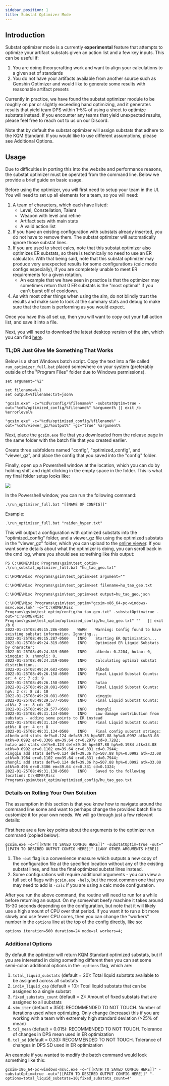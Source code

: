 ```yaml
---
sidebar_position: 1
title: Substat Optimizer Mode
---
```


## Introduction

Substat optimizer mode is a currently **experimental** feature that attempts to optimize your artifact substats given an action list and a few key inputs. This can be useful if:
1. You are doing theorycrafting work and want to align your calculations to a given set of standards
2. You do not have your artifacts available from another source such as Genshin Optimizer and would like to generate some results with reasonable artifact presets

Currently in practice, we have found the substat optimizer module to be roughly on par or slightly exceeding hand optimizing, and it generates results that yield team DPS within 1-5% of using a sheet to optimize substats instead. If you encounter any teams that yield unexpected results, please feel free to reach out to us on our Discord.

Note that by default the substat optimizer will assign substats that adhere to the KQM Standard. If you would like to use different assumptions, please see Additional Options.

## Usage

Due to difficulties in porting this into the website and performance reasons, the substat optimizer must be operated from the command line. Below we provide a brief guide on basic usage.

Before using the optimizer, you will first need to setup your team in the UI. You will need to set up all elements for a team, so you will need:
1. A team of characters, which each have listed:
   - Level, Constellation, Talent
   - Weapon with level and refine
   - Artifact sets with main stats
   - A valid action list
2. If you have an existing configuration with substats already inserted, you do not have to remove them. The substat optimizer will automatically ignore those substat lines.
3. If you are used to sheet calcs, note that this substat optimizer also optimizes ER substats, so there is technically no need to use an ER calculator. With that being said, note that this substat optimizer may produce very unexpected results for some configurations (calc mode configs especially), if you are completely unable to meet ER requirements for a given rotation.
   - An example that we have seen in practice is that the optimizer may sometimes return that 0 ER substats is the "most optimal" if you can't burst off of cooldown.
4. As with most other things when using the sim, do not blindly trust the results and make sure to look at the summary stats and debug to make sure that the team is performing as you would expect.

Once you have this all set up, then you will want to copy out your full action list, and save it into a file.

Next, you will need to download the latest desktop version of the sim, which you can find [here](https://github.com/genshinsim/gcsim/releases).

### TL;DR Just Give Me Something That Works

Below is a short Windows batch script. Copy the text into a file called `run_optimizer_full.bat` placed somewhere on your system (preferably outside of the "Program Files" folder due to Windows permissions).

```
set argument="%2"

set filename=%~1
set output=%filename:txt=json%

"gcsim.exe" -c="%cd%/config/%filename%" -substatOptim=true -out="%cd%/optimized_config/%filename%" %argument% || exit /b %errorlevel%

"gcsim.exe" -c="%cd%/optimized_config/%filename%" -out="%cd%/viewer_gz/%output%" -gz="true" %argument%
```

Next, place the `gcsim.exe` file that you downloaded from the release page in the same folder with the batch file that you created earlier.

Create three subfolders named "config", "optimized_config", and "viewer_gz", and place the config that you saved into the "config" folder.

Finally, open up a Powershell window at the location, which you can do by holding shift and right clicking in the empty space in the folder. This is what my final folder setup looks like:

![](gcsim_powershell.PNG)

In the Powershell window, you can run the following command:

```
.\run_optimizer_full.bat "[[NAME OF CONFIG]]"
```
Example:
```
.\run_optimizer_full.bat "raiden_hyper.txt"
```

This will output a configuration with optimized substats into the "optimized_config" folder, and a viewer_gz file using the optimized substats in the "viewer_gz" folder, which you can upload to the [online viewer](https://gcsim.app/viewer). If you want some details about what the optimizer is doing, you can scroll back in the cmd log, where you should see something like this output:

```
PS C:\HOME\Misc Programs\gsim\test_optim> .\run_substat_optimizer_full.bat "hu_tao_geo.txt"

C:\HOME\Misc Programs\gsim\test_optim>set argument=""

C:\HOME\Misc Programs\gsim\test_optim>set filename=hu_tao_geo.txt

C:\HOME\Misc Programs\gsim\test_optim>set output=hu_tao_geo.json

C:\HOME\Misc Programs\gsim\test_optim>"gcsim-x86_64-pc-windows-msvc.exe.lnk" -c="C:\HOME\Misc Programs\gsim\test_optim/config/hu_tao_geo.txt" -substatOptim=true -out="C:\HOME\Misc Programs\gsim\test_optim/optimized_config/hu_tao_geo.txt" ""   || exit /b 0
2022-01-25T08:49:15.286-0500    WARN    Warning: Config found to have existing substat information. Ignoring...
2022-01-25T08:49:15.287-0500    INFO    Starting ER Optimization...
2022-01-25T08:49:24.319-0500    INFO    Optimized ER Liquid Substats by character:
2022-01-25T08:49:24.319-0500    INFO    albedo: 0.2204, hutao: 0, xingqiu: 0, zhongli: 0,
2022-01-25T08:49:24.319-0500    INFO    Calculating optimal substat distribution...
2022-01-25T08:49:24.683-0500    INFO    albedo
2022-01-25T08:49:26.158-0500    INFO    Final Liquid Substat Counts: er: 4 cr: 7 cd: 9
2022-01-25T08:49:26.158-0500    INFO    hutao
2022-01-25T08:49:28.081-0500    INFO    Final Liquid Substat Counts: hp%: 2 cr: 8 cd: 10
2022-01-25T08:49:28.081-0500    INFO    xingqiu
2022-01-25T08:49:29.577-0500    INFO    Final Liquid Substat Counts: atk%: 2 cr: 8 cd: 10
2022-01-25T08:49:29.577-0500    INFO    zhongli
2022-01-25T08:49:31.134-0500    INFO    Low damage contribution from substats - adding some points to ER instead
2022-01-25T08:49:31.134-0500    INFO    Final Liquid Substat Counts: atk%: 8 er: 4 cr: 8
2022-01-25T08:49:31.134-0500    INFO    Final config substat strings:
albedo add stats def%=0.124 def=39.36 hp=507.88 hp%=0.0992 atk=33.08 atk%=0.0992 er=0.3306 em=39.64 cr=0.2979 cd=0.7282;
hutao add stats def%=0.124 def=39.36 hp=507.88 hp%=0.1984 atk=33.08 atk%=0.0992 er=0.1102 em=39.64 cr=0.331 cd=0.7944;
xingqiu add stats def%=0.124 def=39.36 hp=507.88 hp%=0.0992 atk=33.08 atk%=0.1984 er=0.1102 em=39.64 cr=0.331 cd=0.7944;
zhongli add stats def%=0.124 def=39.36 hp=507.88 hp%=0.0992 atk=33.08 atk%=0.496 er=0.3306 em=39.64 cr=0.331 cd=0.1324;
2022-01-25T08:49:31.138-0500    INFO    Saved to the following location: C:\HOME\Misc Programs\gsim\test_optim/optimized_config/hu_tao_geo.txt
```

### Details on Rolling Your Own Solution

The assumption in this section is that you know how to navigate around the command line some and want to perhaps change the provided batch file to customize it for your own needs. We will go through just a few relevant details:

First here are a few key points about the arguments to the optimizer run command (copied below):

```
gcsim.exe -c="[[PATH TO SAVED CONFIG HERE]]" -substatOptim=true -out="[[PATH TO DESIRED OUTPUT CONFIG HERE]]" [[ANY OTHER ARGUMENTS HERE]]
```

1. The `-out` flag is a convenience measure which outputs a new copy of the configuration file at the specified location without any of the existing substat lines, and has the final optimized substat lines instead.
2. Some configurations will require additional arguments - you can view a full set of flags with `gcsim.exe -help`, but the most common one that you may need to add is `-calc` if you are using a calc mode configuration.

After you run the above command, the routine will need to run for a while before returning an output. On my somewhat beefy machine it takes around 15-30 seconds depending on the configuration, but note that it will likely use a high amount of CPU over that period. If you want it to run a bit more slowly and use fewer CPU cores, then you can change the "workers" number in the `options` line at the top of the config directly, like so:

```
options iteration=500 duration=24 mode=sl workers=4;
```

### Additional Options

By default the optimizer will return KQM Standard optimized substats, but if you are interested in doing something different then you can set some semi-colon additional options in the `-options` flag, which are:
1. `total_liquid_substats` (default = 20): Total liquid substats available to be assigned across all substats
2. `indiv_liquid_cap` (default = 10): Total liquid substats that can be assigned to a single substat
3. `fixed_substats_count` (default = 2): Amount of fixed substats that are assigned to all substats
4. `sim_iter` (default = 350): RECOMMENDED TO NOT TOUCH. Number of iterations used when optimizing. Only change (increase) this if you are working with a team with extremely high standard deviation (>25% of mean)
5. `tol_mean` (default = 0.015): RECOMMENDED TO NOT TOUCH. Tolerance of changes in DPS mean used in ER optimization
6. `tol_sd` (default = 0.33): RECOMMENDED TO NOT TOUCH. Tolerance of changes in DPS SD used in ER optimization

An example if you wanted to modify the batch command would look something like this:

```
gcsim-x86_64-pc-windows-msvc.exe -c="[[PATH TO SAVED CONFIG HERE]]" -substatOptim=true -out="[[PATH TO DESIRED OUTPUT CONFIG HERE]]" "-options=total_liquid_substats=10;fixed_substats_count=4"
```
